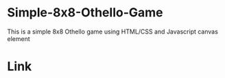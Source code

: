 # Simple-8x8-Othello-Game

This is a simple 8x8 Othello game using HTML/CSS and Javascript canvas element

# Link
